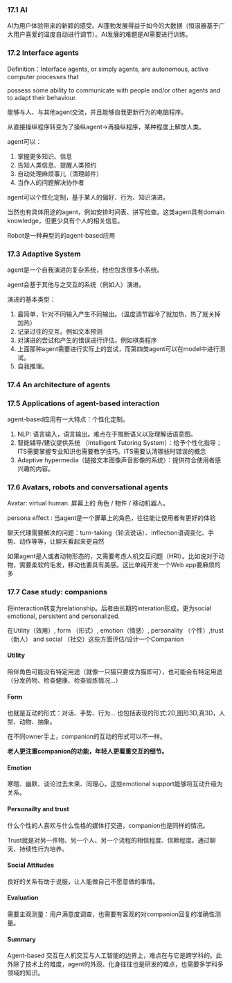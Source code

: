 ### 17.1 AI

AI为用户体验带来的新颖的感受。AI蓬勃发展得益于如今的大数据（恒温器基于广大用户喜爱的温度自动进行调节）。AI发展的难题是AI需要进行训练。

### 17.2 Interface agents

Definition：Interface agents, or simply agents, are autonomous, active computer processes that 

possess some ability to communicate with people and/or other agents and to adapt their behaviour. 

能够与人、与其他agent交流，并且能够自我更新行为的电脑程序。

从直接操纵程序转变为了操纵agent->再操纵程序，某种程度上解放人类。

agent可以：

1. 掌握更多知识、信息
2. 告知人类信息、提醒人类预约
3. 自动处理麻烦事儿（清理邮件）
4. 当作人的问题解决协作者

agent可以个性化定制，基于某人的偏好、行为、知识演进。

当然也有具体用途的agent，例如安排时间表、拼写检查。这类agent具有domain knowledge，但更少具有个人的相关信息。

Robot是一种典型的的agent-based应用

### 17.3 Adaptive System

agent是一个自我演进的复杂系统，他也包含很多小系统。

agent会基于其他与之交互的系统（例如人）演进。

演进的基本类型：

1. 最简单，针对不同输入产生不同输出。（温度调节器冷了就加热，热了就关掉加热）
2. 记录过往的交互。例如文本预测
3. 对演进的尝试和产生的错误进行评估。例如棋类程序
4. 上面那种agent需要进行实际上的尝试，而第四类agent可以在model中进行测试。
5. 自我推理。

### 17.4 An architecture of agents

### 17.5 Applications of agent-based interaction

agent-based应用有一大特点：个性化定制。

1. NLP:  语言输入，语言输出。难点在于推断语义以及理解话语意图。
2. 智能辅导/建议提供系统 （Intelligent Tutoring System）：给予个性化指导；ITS需要掌握专业知识也需要教学技巧。ITS需要认清哪些时错误的概念
3. Adaptive hypermedia（链接文本图像声音影像的系统）：提供符合使用者感兴趣的内容。

### 17.6 **Avatars,** **robots** **and** **conversational** **agents**

Avatar: virtual human.  屏幕上的 角色 / 物件 / 移动机器人。

persona effect : 当agent是一个屏幕上的角色，往往能让使用者有更好的体验

聊天代理需要解决的问题：turn-taking（轮流说话）、inflection语调变化、手势、动作等等，让聊天看起来更自然

如果agent是人或者动物形态的，又需要考虑人机交互问题（HRI）。比如说对于动物，需要柔软的毛发，移动也要具有美感。这比单纯开发一个Web app要麻烦的多

### **17.7** **Case** **study:** **companions** 

将interaction转变为relationship。后者由长期的interation形成，更为social emotional, persistent and personalized.

在Utility（效用）, form （形式）, emotion（情感）, personality （个性）,trust（新人） and social （社交）这些方面评估/设计一个Companion

#### Utility

陪伴角色可能没有特定用途（就像一只猫只要成为猫即可），也可能会有特定用途（分发药物、检查健康、检查锻炼情况...）

#### Form

也就是互动的形式：对话、手势、行为... 也包括表现的形式:2D,图形3D,真3D，人型、动物、抽象。

在不同owner手上，companion的互动的形式可以不一样。

**老人更注重companion的功能，年轻人更看重交互的细节。**

#### Emotion

寒暄、幽默、谈论过去未来、同理心，这些emotional support能够将互动升级为关系。

#### Personailty and trust

什么个性的人喜欢与什么性格的媒体打交道，companion也是同样的情况。

Trust就是对另一件物、另一个人、另一个流程的相信程度、信赖程度。通过聊天、持续性行为培养。

#### Social Attitudes

良好的关系有助于说服，让人能做自己不愿意做的事情。

#### Evaluation

需要主观测量：用户满意度调查，也需要有客观的对companion回复的准确性测量。

#### Summary

Agent-based 交互在人机交互与人工智能的边界上，难点在与它是跨学科的。此外除了技术上的难度，agent的外观、化身往往也是研发的难点，也需要多学科多领域的知识。

